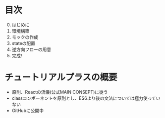 # 目次
0. はじめに
1. 環境構築
2. モックの作成
3. stateの配置
4. 逆方向フローの用意
5. 完成!

# チュートリアルプラスの概要
- 原則、Reactの流儀(公式MAIN CONSEPT)に従う
- classコンポーネントを原則とし、ES6より後の文法については極力使っていない
- GitHubに公開中
